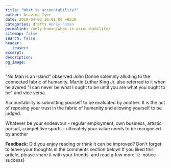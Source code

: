 ```yaml
---
title: "What is accountability?"
author: Aravind Iyer
date: 2018-04-02 16:01:00 +0530
categories: drafts #only-human
permalink: /only-human/what-is-accountability/
sitemap: false
search: false
header:
   teaser:
excerpt: 
description: 
og_image: 
---
```

"No Man is an Island" observed John Donne solemnly alluding to the connected fabric of humanity. Martin Luther King Jr. also referred to it when he avered "I can never be what I ought to be until you are what you ought to be" and vice versa.

Accountability is submitting yourself to be evaluated by another. It is the act of reposing your trust in the fabric of humanity and allowing yourself to be judged.

Whatever be your endeavour - regular employment, own business, artistic pursuit, competitive sports - ultimately your value needs to be recognised by another

**Feedback**: Did you enjoy reading or think it can be improved? Don't forget to leave your thoughts in the comments section below! If you liked this article, please share it with your friends, and read a few more! 
{: .notice--success}
